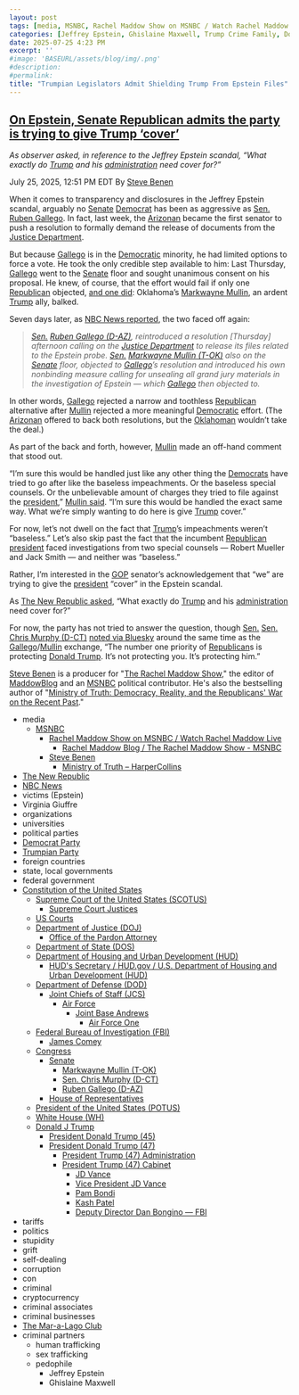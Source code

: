 ```yaml
---
layout: post
tags: [media, MSNBC, Rachel Maddow Show on MSNBC / Watch Rachel Maddow Live, Rachel Maddow Blog / The Rachel Maddow Show - MSNBC, Steve Benen, Ministry of Truth – HarperCollins, The New Republic, NBC News, victims (Epstein), Virginia Giuffre, organizations, universities, political parties, Democrat Party, Trumpian Party, foreign countries, state local governments, federal government, Constitution of the United States, Supreme Court of the United States (SCOTUS), Supreme Court Justices, US Courts, Department of Justice (DOJ), Office of the Pardon Attorney, Department of State (DOS), Department of Housing and Urban Development (HUD), HUD’s Secretary / HUD.gov / U.S. Department of Housing and Urban Development (HUD), Department of Defense (DOD), Joint Chiefs of Staff (JCS), Air Force, Joint Base Andrews, Air Force One, Federal Bureau of Investigation (FBI), James Comey, Congress, Senate, Markwayne Mullin (T-OK), Sen. Chris Murphy (D-CT), Ruben Gallego (D-AZ), House of Representatives, President of the United States (POTUS), White House (WH), Donald J Trump, President Donald Trump (45), President Donald Trump (47), President Trump (47) Administration, President Trump (47) Cabinet, JD Vance, Vice President JD Vance, Pam Bondi, Kash Patel, Deputy Director Dan Bongino — FBI, tariffs, politics, stupidity, grift, self-dealing, corruption, con, criminal, cryptocurrency, criminal associates, criminal businesses, The Mar-a-Lago Club, criminal partners, human trafficking, sex trafficking, pedophile, Jeffrey Epstein, Ghislaine Maxwell]
categories: [Jeffrey Epstein, Ghislaine Maxwell, Trump Crime Family, Donald Trump]
date: 2025-07-25 4:23 PM
excerpt: ''
#image: 'BASEURL/assets/blog/img/.png'
#description:
#permalink:
title: "Trumpian Legislators Admit Shielding Trump From Epstein Files"
---
```



## [On Epstein, Senate Republican admits the party is trying to give Trump ‘cover’](https://www.msnbc.com/rachel-maddow-show/maddowblog/epstein-senate-republican-admits-party-trying-give-trump-cover-rcna221110)

*As observer asked, in reference to the Jeffrey Epstein scandal, “What exactly do [Trump](https://www.donaldjtrump.com/) and his [administration](https://www.whitehouse.gov/administration/) need cover for?”*

July 25, 2025, 12:51 PM EDT
By [Steve Benen](https://www.msnbc.com/author/steve-benen-ncpn433601)

When it comes to transparency and disclosures in the Jeffrey Epstein scandal, arguably no [Senate](https://www.senate.gov/) [Democrat](https://www.democrats.org/) has been as aggressive as [Sen.](https://www.senate.gov/) [Ruben Gallego](https://www.gallego.senate.gov/). In fact, last week, the [Arizonan](https://www.gallego.senate.gov/) became the first senator to push a resolution to formally demand the release of documents from the [Justice Department](https://www.senate.gov/).

But because [Gallego](https://www.gallego.senate.gov/) is in the [Democratic](https://www.democrats.org/) minority, he had limited options to force a vote. He took the only credible step available to him: Last Thursday, [Gallego](https://www.gallego.senate.gov/) went to the [Senate](https://www.senate.gov/) floor and sought unanimous consent on his proposal. He knew, of course, that the effort would fail if only one [Republican](https://www.gop.com/) objected, [and one did](https://bsky.app/profile/fritschner.bsky.social/post/3lu6is5x2pc2x): Oklahoma’s [Markwayne Mullin](https://www.mullin.senate.gov/), an ardent [Trump](https://www.donaldjtrump.com/) ally, balked.

Seven days later, as [NBC News reported](https://www.nbcnews.com/politics/trump-administration/live-blog/trump-epstein-maxwell-powell-tariffs-immigration-live-updates-rcna219894/rcrd85397?canonicalCard=true), the two faced off again:

> *[Sen.](https://www.senate.gov/) [Ruben Gallego (D-AZ)](https://www.gallego.senate.gov/), reintroduced a resolution [Thursday] afternoon calling on the [Justice Department](https://www.senate.gov/) to release its files related to the Epstein probe. [Sen.](https://www.senate.gov/) [Markwayne Mullin (T-OK)](https://www.mullin.senate.gov/) also on the [Senate](https://www.senate.gov/) floor, objected to [Gallego](https://www.gallego.senate.gov/)’s resolution and introduced his own nonbinding measure calling for unsealing all grand jury materials in the investigation of Epstein — which [Gallego](https://www.gallego.senate.gov/) then objected to.*

In other words, [Gallego](https://www.gallego.senate.gov/) rejected a narrow and toothless [Republican](https://www.gop.com/) alternative after [Mullin](https://www.mullin.senate.gov/) rejected a more meaningful [Democratic](https://www.democrats.org/) effort. (The [Arizonan](https://www.gallego.senate.gov/) offered to back both resolutions, but the [Oklahoman](https://www.mullin.senate.gov/) wouldn’t take the deal.)

As part of the back and forth, however, [Mullin](https://www.mullin.senate.gov/) made an off-hand comment that stood out.

“I’m sure this would be handled just like any other thing the [Democrats](https://www.democrats.org/) have tried to go after like the baseless impeachments. Or the baseless special counsels. Or the unbelievable amount of charges they tried to file against the [president](https://www.whitehouse.gov/),” [Mullin said](https://www.nbcnews.com/politics/politics-news/lawmakers-leave-washington-democrats-epstein-recess-politics-desk-rcna220944). “I’m sure this would be handled the exact same way. What we’re simply wanting to do here is give [Trump](https://www.donaldjtrump.com/) cover.”

For now, let’s not dwell on the fact that [Trump](https://www.donaldjtrump.com/)’s impeachments weren’t “baseless.” Let’s also skip past the fact that the incumbent [Republican](https://www.gop.com/) [president](https://www.whitehouse.gov/) faced investigations from two special counsels — Robert Mueller and Jack Smith — and neither was “baseless.”

Rather, I’m interested in the [GOP](https://www.gop.com/) senator’s acknowledgement that “we” are trying to give the [president](https://www.whitehouse.gov/) “cover” in the Epstein scandal.

As [The New Republic asked](https://newrepublic.com/post/198410/republican-senator-mullin-killed-epstein-resolution-give-trump-cover), “What exactly do [Trump](https://www.donaldjtrump.com/) and his [administration](https://www.whitehouse.gov/administration/) need cover for?”

For now, the party has not tried to answer the question, though [Sen.](https://www.senate.gov/) [Sen. Chris Murphy (D-CT)](https://www.murphy.senate.gov/) [noted via Bluesky](https://bsky.app/profile/chrismurphyct.bsky.social/post/3luqcjhgzhs2w) around the same time as the [Gallego](https://www.gallego.senate.gov/)/[Mullin](https://www.mullin.senate.gov/) exchange, “The number one priority of [Republican](https://www.gop.com/)s is protecting [Donald Trump](https://www.donaldjtrump.com/). It’s not protecting you. It’s protecting him.”

[Steve Benen](https://www.msnbc.com/author/steve-benen-ncpn433601) is a producer for "[The Rachel Maddow Show](https://www.msnbc.com/rachel-maddow-show)," the editor of [MaddowBlog](https://www.msnbc.com/maddowblog) and an [MSNBC](https://www.msnbc.com/) political contributor. He's also the bestselling author of "[Ministry of Truth: Democracy, Reality, and the Republicans' War on the Recent Past](https://www.harpercollins.com/products/ministry-of-truth-steve-benen)."

- media
    - [MSNBC](https://www.msnbc.com/)
        - [Rachel Maddow Show on MSNBC / Watch Rachel Maddow Live](https://www.msnbc.com/rachel-maddow-show)
            - [Rachel Maddow Blog / The Rachel Maddow Show - MSNBC](https://www.msnbc.com/maddowblog)
        - [Steve Benen](https://www.msnbc.com/author/steve-benen-ncpn433601)
            - [Ministry of Truth – HarperCollins](https://www.harpercollins.com/products/ministry-of-truth-steve-benen)
- [The New Republic](https://newrepublic.com/)
- [NBC News](https://www.nbcnews.com/)
- victims (Epstein)
- Virginia Giuffre
- organizations 
- universities 
- political parties 
- [Democrat Party](https://www.democrats.org/)
- [Trumpian Party](https://www.gop.com/)
- foreign countries 
- state, local governments
- federal government 
- [Constitution of the United States](https://constitution.congress.gov/)
    - [Supreme Court of the United States (SCOTUS)](https://www.supremecourt.gov/)
        - [Supreme Court Justices](https://www.supremecourt.gov/about/justices.aspx)
    - [US Courts](https://www.uscourts.gov/)
    - [Department of Justice (DOJ)](https://www.justice.gov/)
        - [Office of the Pardon Attorney](https://www.justice.gov/pardon)
   - [Department of State (DOS)](https://www.state.gov/)
   - [Department of Housing and Urban Development (HUD)](http://www.hud.gov/)
       - [HUD's Secretary / HUD.gov / U.S. Department of Housing and Urban Development (HUD)](http://www.hud.gov/aboutus/secretary)
    - [Department of Defense (DOD)](https://www.defense.gov/)
        - [Joint Chiefs of Staff (JCS)](https://www.jcs.mil/)
            - [Air Force](https://www.af.mil/)
                - [Joint Base Andrews](https://www.jba.af.mil/)
                    - [Air Force One](https://www.af.mil/About-Us/Fact-Sheets/Display/Article/104588/vc-25-air-force-one/)
    - [Federal Bureau of Investigation (FBI)](https://www.fbi.gov/)
        - [James Comey](https://www.fbi.gov/history/directors/james-b-comey)
    - [Congress](https://www.congress.gov/)
        - [Senate](https://www.senate.gov/)
            - [Markwayne Mullin (T-OK)](https://www.mullin.senate.gov/)
            - [Sen. Chris Murphy (D-CT)](https://www.murphy.senate.gov/)
            - [Ruben Gallego (D-AZ)](https://www.gallego.senate.gov/)
        - [House of Representatives](https://www.house.gov/)
    - [President of the United States (POTUS)](https://www.whitehouse.gov/)
    - [White House (WH)](https://www.whitehouse.gov/)
    - [Donald J Trump](https://www.donaldjtrump.com/)
        - [President Donald Trump (45)](https://trumpwhitehouse.archives.gov/)
        - [President Donald Trump (47)](https://www.whitehouse.gov/administration/donald-j-trump/)
            - [President Trump (47) Administration](https://www.whitehouse.gov/administration/)
            - [President Trump (47) Cabinet](https://www.whitehouse.gov/administration/the-cabinet/)
                - [JD Vance](https://www.linkedin.com/in/jd-vance-770a9047/)
                - [Vice President JD Vance](https://www.whitehouse.gov/administration/jd-vance/)
                - [Pam Bondi](https://www.justice.gov/ag/staff-profile/meet-attorney-general)
                - [Kash Patel](https://www.fbi.gov/about/leadership-and-structure/director-patel)
                - [Deputy Director Dan Bongino — FBI](https://www.fbi.gov/about/leadership-and-structure/deputy-director-dan-bongino)
- tariffs
- politics
- stupidity
- grift
- self-dealing
- corruption
- con
- criminal 
- cryptocurrency 
- criminal associates
- criminal businesses
- [The Mar-a-Lago Club](https://www.maralagoclub.com/)
- criminal partners
    - human trafficking 
    - sex trafficking 
    - pedophile 
        - Jeffrey Epstein 
        - Ghislaine Maxwell
